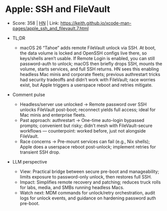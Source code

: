 # Apple: SSH and FileVault

- Score: 358 | [HN](https://news.ycombinator.com/item?id=45294440) | Link: https://keith.github.io/xcode-man-pages/apple_ssh_and_filevault.7.html

- TL;DR
  - macOS 26 “Tahoe” adds remote FileVault unlock via SSH. At boot, the data volume is locked and OpenSSH configs live there, so keys/shells aren’t usable. If Remote Login is enabled, you can still password-auth to unlock; macOS then briefly drops SSH, mounts the volume, starts services, and full SSH returns. HN sees this enabling headless Mac minis and corporate fleets; previous authrestart tricks had security tradeoffs and didn’t work with FileVault; race worries exist, but Apple triggers a userspace reboot and retries mitigate.

- Comment pulse
  - Headless/server use unlocked → Remote password over SSH unlocks FileVault post-boot; reconnect yields full access; ideal for Mac minis and enterprise fleets.
  - Past approach: authrestart → One-time auto-login bypassed prompts; convenient but risky; didn’t mesh with FileVault-secure workflows — counterpoint: worked before, just not alongside FileVault.
  - Race concerns → Pre-mount services can fail (e.g., Nix shells); Apple does a userspace reboot post-unlock; implement retries for transient SSH drop.

- LLM perspective
  - View: Practical bridge between secure pre-boot and manageability; limits exposure to password-only unlock, then restores full SSH.
  - Impact: Simplifies remote recovery and patching; reduces truck rolls for labs, media, and SMBs running headless Macs.
  - Watch next: MDM commands for unlock/retry orchestration, audit logs for unlock events, and guidance on hardening password auth pre-boot.
